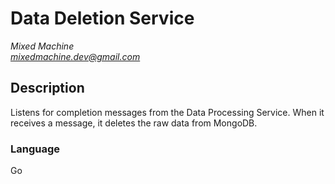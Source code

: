 # Data Deletion Service
*Mixed Machine* <br />
*mixedmachine.dev@gmail.com*

## Description
Listens for completion messages from the Data Processing Service. When it receives a message, it deletes the raw data from MongoDB.

### Language
Go
